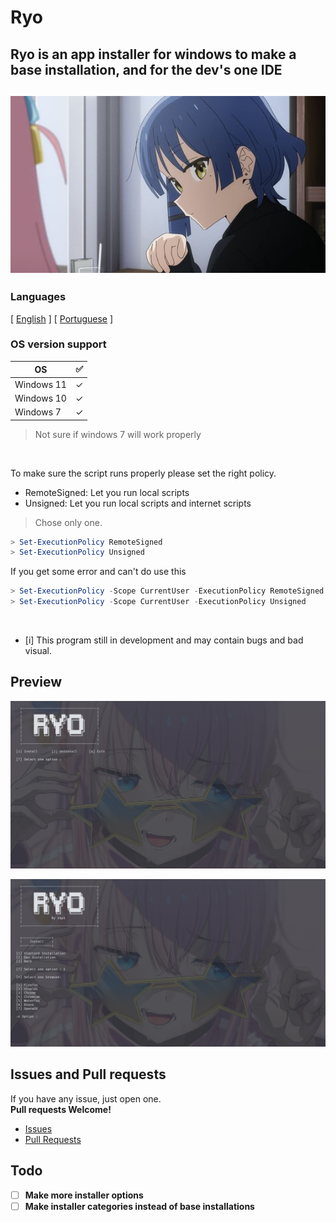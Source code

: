 <!-- Header -->
# Ryo

## Ryo is an app installer for windows to make a base installation, and for the dev's one IDE

<h2 align="center">
    <img src="resources/ryo_image.jpg" alt="app-image">
</h2>

<!-- Information -->
### Languages

<p>[ <a href="README.md">English</a> ] [ <a href="README-PT.md">Portuguese</a> ]</p>

### OS version support

| OS      | ✅   |
| ------- | --- |
| Windows 11 | ✓  |
| Windows 10 | ✓  |
| Windows 7 | ✓  |
> Not sure if windows 7 will work properly

<br>

<p>To make sure the script runs properly please set the right policy.</p>

- RemoteSigned: Let you run local scripts
- Unsigned: Let you run local scripts and internet scripts
> Chose only one.

```powershell
> Set-ExecutionPolicy RemoteSigned
> Set-ExecutionPolicy Unsigned
```

If you get some error and can't do use this
```powershell
> Set-ExecutionPolicy -Scope CurrentUser -ExecutionPolicy RemoteSigned
> Set-ExecutionPolicy -Scope CurrentUser -ExecutionPolicy Unsigned
```

<br>

- [i] This program still in development and may contain bugs and bad visual.

## Preview

![Preview-1](resources/previews/preview1.png)

![Preview-2](resources/previews/preview2.png)


## Issues and Pull requests
<p>
	If you have any issue, just open one. <br>
	<strong>Pull requests Welcome!</strong>
</p>

- <a href="https://github.com/srcrapi/ryo/issues">Issues</a>
- <a href="https://github.com/srcrapi/ryo/pulls">Pull Requests</a>


## Todo

- [ ] **Make more installer options**
- [ ] **Make installer categories instead of base installations**
